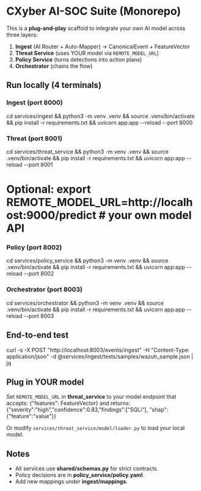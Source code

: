 
# CXyber AI-SOC Suite (Monorepo)

This is a **plug-and-play** scaffold to integrate your own AI model across three layers:
1) **Ingest** (AI Router + Auto-Mapper) → CanonicalEvent + FeatureVector
2) **Threat Service** (uses YOUR model via `REMOTE_MODEL_URL`)
3) **Policy Service** (turns detections into action plans)
4) **Orchestrator** (chains the flow)

## Run locally (4 terminals)
### Ingest (port 8000)
cd services/ingest && python3 -m venv .venv && source .venv/bin/activate && pip install -r requirements.txt && uvicorn app:app --reload --port 8000

### Threat (port 8001)
cd services/threat_service && python3 -m venv .venv && source .venv/bin/activate && pip install -r requirements.txt && uvicorn app:app --reload --port 8001
# Optional: export REMOTE_MODEL_URL=http://localhost:9000/predict  # your own model API

### Policy (port 8002)
cd services/policy_service && python3 -m venv .venv && source .venv/bin/activate && pip install -r requirements.txt && uvicorn app:app --reload --port 8002

### Orchestrator (port 8003)
cd services/orchestrator && python3 -m venv .venv && source .venv/bin/activate && pip install -r requirements.txt && uvicorn app:app --reload --port 8003

## End-to-end test
curl -s -X POST "http://localhost:8003/events/ingest" -H "Content-Type: application/json" -d @services/ingest/tests/samples/wazuh_sample.json | jq

## Plug in YOUR model
Set `REMOTE_MODEL_URL` in **threat_service** to your model endpoint that accepts:
{"features": FeatureVector}
and returns:
{"severity":"high","confidence":0.83,"findings":["SQLi"], "shap":{"feature":"value"}}

Or modify `services/threat_service/model/loader.py` to load your local model.

## Notes
- All services use **shared/schemas.py** for strict contracts.
- Policy decisions are in **policy_service/policy.yaml**.
- Add new mappings under **ingest/mappings**.
